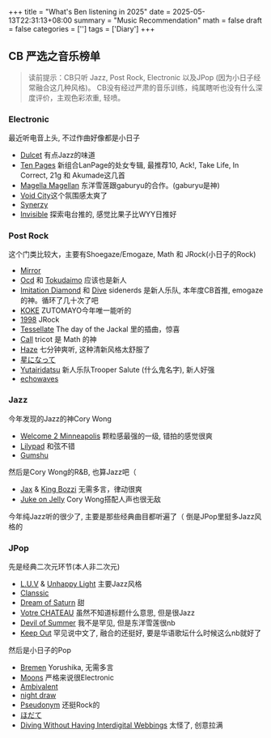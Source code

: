 +++
title = "What's Ben listening in 2025"
date = 2025-05-13T22:31:13+08:00
summary = "Music Recommendation"
math = false
draft = false
categories = ['']
tags = ['Diary']
+++

## CB 严选之音乐榜单

> 读前提示：CB只听 Jazz, Post Rock, Electronic 以及JPop (因为小日子经常融合这几种风格)。
> CB没有经过严肃的音乐训练，纯属瞎听也没有什么深度评价，主观色彩浓重, 轻喷。

### Electronic

最近听电音上头, 不过作曲好像都是小日子
- [Dulcet](https://music.apple.com/cn/album/dulcet-feat-hatsune-miku-%E3%83%8A%E3%83%BC%E3%82%B9%E3%83%AD%E3%83%9C-%E3%82%BF%E3%82%A4%E3%83%97t/1771492652?i=1771492655) 有点Jazz的味道
- [Ten Pages](https://music.apple.com/cn/album/ten-pages/1792373135) 新组合LanPage的处女专辑, 最推荐10, Ack!, Take Life, In Correct, 21g 和 Akumade这几首
- [Magella Magellan](https://music.apple.com/cn/album/magella-magellan-feat-seren-azuma/1683088512?i=1683088837) 东洋雪莲跟gaburyu的合作。(gaburyu是神)
- [Void City](https://music.apple.com/cn/album/void-city/1755374140?i=1755374527)这个氛围感太爽了
- [Synerzy](https://music.apple.com/cn/album/synerzy/1640688941?i=1640689436)
- [Invisible](https://music.apple.com/cn/album/invisible-feat-lilbesh-ramko-neneruneru-cv-ichigorinahamu/1743418562?i=1743418569) 探索电台推的, 感觉比果子比WYY日推好


### Post Rock

这个门类比较大，主要有Shoegaze/Emogaze, Math 和 JRock(小日子的Rock)
- [Mirror](https://music.apple.com/cn/album/mirror/1793279565?i=1793279840)
- [Ocd](https://music.apple.com/cn/album/ocd/1690322766?i=1690322773) 和 [Tokudaimo](https://music.apple.com/cn/album/%E7%89%B9%E5%A4%A7%E5%A4%A2/1690322766?i=1690322775) 应该也是新人
- [Imitation Diamond](https://music.apple.com/cn/album/imitation-diamond-ep/1764278959?l=en-GB) 和 [Dive](https://music.apple.com/cn/album/dive-single/1731087748?l=en-GB) sidenerds 是新人乐队, 本年度CB首推, emogaze的神。循环了几十次了吧
- [KOKE](https://music.apple.com/cn/album/koke/1770242092?i=1770242094&l=en-GB) ZUTOMAYO今年唯一能听的
- [1998](https://music.apple.com/cn/album/1998/1559330625?i=1559330631) JRock
- [Tessellate](https://music.apple.com/cn/album/tessellate/1622205752?i=1622205755) The day of the Jackal 里的插曲，惊喜
- [Call](https://music.apple.com/cn/album/%E3%81%8A%E3%81%A8%E3%81%9A%E3%82%8C/1769600896?i=1769600897) tricot 是 Math 的神
- [Haze](https://music.apple.com/cn/album/%E3%81%8B%E3%81%92%E3%82%8D%E3%81%86/1757376884?i=1757377012) 七分钟爽听, 这种清新风格太舒服了
- [星になって](https://music.apple.com/cn/album/%E6%98%9F%E3%81%AB%E3%81%AA%E3%81%A3%E3%81%A6-feat-sennzai/1661065403?i=1661065415)
- [Yutairidatsu](https://music.apple.com/cn/album/%E5%B9%BD%E4%BD%93%E9%9B%A2%E8%84%B1/1775167539?i=1775167546) 新人乐队Trooper Salute (什么鬼名字), 新人好强
- [echowaves](https://music.apple.com/cn/album/echowaves-ep/1767579629?l=en-GB)

### Jazz

今年发现的Jazz的神Cory Wong
- [Welcome 2 Minneapolis](https://music.apple.com/cn/album/welcome-2-minneapolis-the-paisley-park-session/1590924553?i=1590924554) 颗粒感最强的一级, 错拍的感觉很爽
- [Lilypad](https://music.apple.com/cn/album/lilypad-the-paisley-park-session/1590924553?i=1590924557) 和弦不错
- [Gumshu](https://music.apple.com/cn/album/gumsh%C3%BC-the-paisley-park-session/1590924553?i=1590924555)

然后是Cory Wong的R&B, 也算Jazz吧（
- [Jax](https://music.apple.com/cn/album/jax/1400854645?i=1400855472) & [King Bozzi](https://music.apple.com/cn/album/king-bozzi-feat-sam-greenfield/1755304423?i=1755304425) 无需多言，律动很爽
- [Juke on Jelly](https://music.apple.com/cn/album/juke-on-jelly-feat-katis-marti-fischer/1400854645?i=1400855479) Cory Wong搭配人声也很无敌

今年纯Jazz听的很少了, 主要是那些经典曲目都听遍了（ 倒是JPop里挺多Jazz风格的

### JPop

先是经典二次元环节(本人非二次元)
- [L.U.V](https://music.apple.com/cn/album/l-u-v/1773202935?i=1773202936) & [Unhappy Light](https://music.apple.com/cn/album/unhappy-light/1801113348?i=1801113467) 主要Jazz风格
- [Clanssic](https://music.apple.com/cn/album/%E3%82%AF%E3%83%A9%E3%83%B3%E3%82%B7%E3%83%83%E3%82%AF-feat-%E5%8C%97%E6%BE%A4-%E3%82%86%E3%81%86%E3%81%BB/1778414434?i=1778414435)
- [Dream of Saturn](https://music.apple.com/cn/album/dream-of-saturn/1717737785?i=1717737792) 甜
- [Votre CHATEAU](https://music.apple.com/cn/album/votre-ch%C3%A2teau/1619949395?l=en-GB) 虽然不知道标题什么意思, 但是很Jazz
- [Devil of Summer](https://music.apple.com/cn/album/devil-of-summer-single/1777667983?l=en-GB) 我不是罕见, 但是东洋雪莲很nb
- [Keep Out](https://music.apple.com/cn/album/keep-out/1742503979?i=1742503988) 罕见说中文了, 融合的还挺好, 要是华语歌坛什么时候这么nb就好了

然后是小日子的Pop
- [Bremen](https://music.apple.com/cn/album/bremen/1678418019?i=1678418305) Yorushika, 无需多言
- [Moons](https://music.apple.com/cn/album/moons-feat-koharu-tooyama/1743200309?i=1743200321) 严格来说很Electronic
- [Ambivalent](https://music.apple.com/cn/album/%E3%82%A2%E3%83%B3%E3%83%93%E3%83%90%E3%83%AC%E3%83%B3%E3%83%88/1772840925?i=1772840926)
- [night draw](https://music.apple.com/cn/album/night-draw/1600699767?i=1600700733)
- [Pseudonym](https://music.apple.com/cn/album/%E3%82%B9%E3%83%BC%E3%83%89%E3%83%8B%E3%83%A0/1785635521?i=1785635529) 还挺Rock的
- [ほだて](https://music.apple.com/cn/album/%E3%81%BB%E3%81%A0%E3%81%A6/1760688293?i=1760688299)
- [Diving Without Having Interdigital Webbings](https://music.apple.com/cn/album/%E9%80%B2%E5%8C%96%E3%81%AE%E9%81%8E%E7%A8%8B%E3%81%A7%E7%A7%81%E3%81%9F%E3%81%A1%E3%81%8C%E6%89%8B%E6%94%BE%E3%81%97%E3%81%9F%E6%B0%B4%E6%8E%BB%E3%81%8D/1720682864?i=1720683051) 太怪了, 创意拉满
